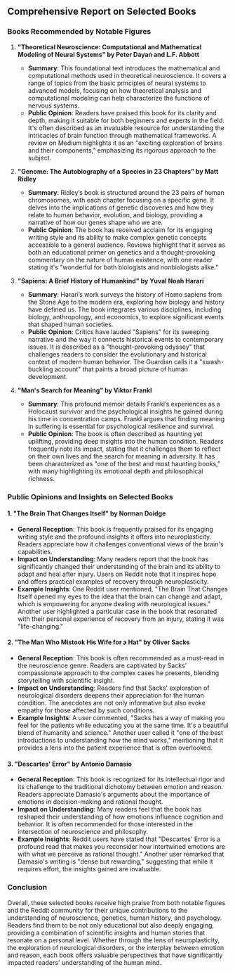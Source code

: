 
## Comprehensive Report on Selected Books

### Books Recommended by Notable Figures

1. **"Theoretical Neuroscience: Computational and Mathematical Modeling of Neural Systems" by Peter Dayan and L.F. Abbott**
   - **Summary**: This foundational text introduces the mathematical and computational methods used in theoretical neuroscience. It covers a range of topics from the basic principles of neural systems to advanced models, focusing on how theoretical analysis and computational modeling can help characterize the functions of nervous systems.
   - **Public Opinion**: Readers have praised this book for its clarity and depth, making it suitable for both beginners and experts in the field. It's often described as an invaluable resource for understanding the intricacies of brain function through mathematical frameworks. A review on Medium highlights it as an "exciting exploration of brains and their components," emphasizing its rigorous approach to the subject.

2. **"Genome: The Autobiography of a Species in 23 Chapters" by Matt Ridley**
   - **Summary**: Ridley’s book is structured around the 23 pairs of human chromosomes, with each chapter focusing on a specific gene. It delves into the implications of genetic discoveries and how they relate to human behavior, evolution, and biology, providing a narrative of how our genes shape who we are.
   - **Public Opinion**: The book has received acclaim for its engaging writing style and its ability to make complex genetic concepts accessible to a general audience. Reviews highlight that it serves as both an educational primer on genetics and a thought-provoking commentary on the nature of human existence, with one reader stating it's "wonderful for both biologists and nonbiologists alike."

3. **"Sapiens: A Brief History of Humankind" by Yuval Noah Harari**
   - **Summary**: Harari’s work surveys the history of Homo sapiens from the Stone Age to the modern era, exploring how biology and history have defined us. The book integrates various disciplines, including biology, anthropology, and economics, to explore significant events that shaped human societies.
   - **Public Opinion**: Critics have lauded "Sapiens" for its sweeping narrative and the way it connects historical events to contemporary issues. It is described as a "thought-provoking odyssey" that challenges readers to consider the evolutionary and historical context of modern human behavior. The Guardian calls it a "swash-buckling account" that paints a broad picture of human development.

4. **"Man's Search for Meaning" by Viktor Frankl**
   - **Summary**: This profound memoir details Frankl’s experiences as a Holocaust survivor and the psychological insights he gained during his time in concentration camps. Frankl argues that finding meaning in suffering is essential for psychological resilience and survival.
   - **Public Opinion**: The book is often described as haunting yet uplifting, providing deep insights into the human condition. Readers frequently note its impact, stating that it challenges them to reflect on their own lives and the search for meaning in adversity. It has been characterized as "one of the best and most haunting books," with many highlighting its emotional depth and philosophical richness.

### Public Opinions and Insights on Selected Books

#### 1. **"The Brain That Changes Itself" by Norman Doidge**
- **General Reception**: This book is frequently praised for its engaging writing style and the profound insights it offers into neuroplasticity. Readers appreciate how it challenges conventional views of the brain's capabilities.
- **Impact on Understanding**: Many readers report that the book has significantly changed their understanding of the brain and its ability to adapt and heal after injury. Users on Reddit note that it inspires hope and offers practical examples of recovery through neuroplasticity.
- **Example Insights**: One Reddit user mentioned, "The Brain That Changes Itself opened my eyes to the idea that the brain can change and adapt, which is empowering for anyone dealing with neurological issues." Another user highlighted a particular case in the book that resonated with their personal experience of recovery from an injury, stating it was "life-changing."

#### 2. **"The Man Who Mistook His Wife for a Hat" by Oliver Sacks**
- **General Reception**: This book is often recommended as a must-read in the neuroscience genre. Readers are captivated by Sacks' compassionate approach to the complex cases he presents, blending storytelling with scientific insight.
- **Impact on Understanding**: Readers find that Sacks' exploration of neurological disorders deepens their appreciation for the human condition. The anecdotes are not only informative but also evoke empathy for those affected by such conditions.
- **Example Insights**: A user commented, "Sacks has a way of making you feel for the patients while educating you at the same time. It's a beautiful blend of humanity and science." Another user called it "one of the best introductions to understanding how the mind works," mentioning that it provides a lens into the patient experience that is often overlooked.

#### 3. **"Descartes' Error" by Antonio Damasio**
- **General Reception**: This book is recognized for its intellectual rigor and its challenge to the traditional dichotomy between emotion and reason. Readers appreciate Damasio's arguments about the importance of emotions in decision-making and rational thought.
- **Impact on Understanding**: Many readers feel that the book has reshaped their understanding of how emotions influence cognition and behavior. It is often recommended for those interested in the intersection of neuroscience and philosophy.
- **Example Insights**: Reddit users have stated that "Descartes' Error is a profound read that makes you reconsider how intertwined emotions are with what we perceive as rational thought." Another user remarked that Damasio's writing is "dense but rewarding," suggesting that while it requires effort, the insights gained are invaluable. 

### Conclusion
Overall, these selected books receive high praise from both notable figures and the Reddit community for their unique contributions to the understanding of neuroscience, genetics, human history, and psychology. Readers find them to be not only educational but also deeply engaging, providing a combination of scientific insights and human stories that resonate on a personal level. Whether through the lens of neuroplasticity, the exploration of neurological disorders, or the interplay between emotion and reason, each book offers valuable perspectives that have significantly impacted readers' understanding of the human mind.